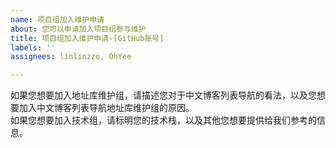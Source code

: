 ```yaml
---
name: 项目组加入维护申请
about: 您可以申请加入项目组参与维护
title: 项目组加入维护申请-[GitHub账号]
labels: ''
assignees: linlinzzo, OhYee

---
```


如果您想要加入地址库维护组，请描述您对于中文博客列表导航的看法，以及您想要加入中文博客列表导航地址库维护组的原因。   
如果您想要加入技术组，请标明您的技术栈，以及其他您想要提供给我们参考的信息。
